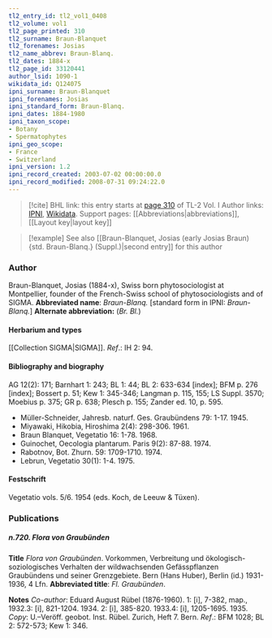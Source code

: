 ```yaml
---
tl2_entry_id: tl2_vol1_0408
tl2_volume: vol1
tl2_page_printed: 310
tl2_surname: Braun-Blanquet
tl2_forenames: Josias
tl2_name_abbrev: Braun-Blanq.
tl2_dates: 1884-x
tl2_page_id: 33120441
author_lsid: 1090-1
wikidata_id: Q124075
ipni_surname: Braun-Blanquet
ipni_forenames: Josias
ipni_standard_form: Braun-Blanq.
ipni_dates: 1884-1980
ipni_taxon_scope: 
- Botany
- Spermatophytes
ipni_geo_scope: 
- France
- Switzerland
ipni_version: 1.2
ipni_record_created: 2003-07-02 00:00:00.0
ipni_record_modified: 2008-07-31 09:24:22.0
---
```


> [!cite] BHL link: this entry starts at [page 310](https://www.biodiversitylibrary.org/page/33120441) of TL-2 Vol. I
> Author links: [IPNI](https://www.ipni.org/a/1090-1), [Wikidata](https://www.wikidata.org/wiki/Q124075). Support pages: [[Abbreviations|abbreviations]], [[Layout key|layout key]]

> [!example] See also [[Braun-Blanquet, Josias (early Josias Braun) {std. Braun-Blanq.} (Suppl.)|second entry]] for this author

### Author

Braun-Blanquet, Josias (1884-x), Swiss born phytosociologist at Montpellier, founder of the French-Swiss school of phytosociologists and of SIGMA. 
**Abbreviated name**: *Braun-Blanq.* \[standard form in IPNI: *Braun-Blanq.*\]
**Alternate abbreviation:** (*Br. Bl.*)

#### Herbarium and types

[[Collection SIGMA|SIGMA]].
*Ref*.: IH 2: 94.

#### Bibliography and biography

AG 12(2): 171; Barnhart 1: 243; BL 1: 44; BL 2: 633-634 \[index\]; BFM p. 276 \[index\]; Bossert p. 51; Kew 1: 345-346; Langman p. 115, 155; LS Suppl. 3570; Moebius p. 375; GR p. 638; Plesch p. 155; Zander ed. 10, p. 595.
- Müller-Schneider, Jahresb. naturf. Ges. Graubündens 79: 1-17. 1945.
- Miyawaki, Hikobia, Hiroshima 2(4): 298-306. 1961.
- Braun Blanquet, Vegetatio 16: 1-78. 1968.
- Guinochet, Oecologia plantarum. Paris 9(2): 87-88. 1974.
- Rabotnov, Bot. Zhurn. 59: 1709-1710. 1974.
- Lebrun, Vegetatio 30(1): 1-4. 1975.

#### Festschrift

Vegetatio vols. 5/6. 1954 (eds. Koch, de Leeuw & Tüxen).

### Publications

##### n.720. Flora von Graubünden

**Title**
*Flora von Graubünden*. Vorkommen, Verbreitung und ökologisch-soziologisches Verhalten der wildwachsenden Gefässpflanzen Graubündens und seiner Grenzgebiete. Bern (Hans Huber), Berlin (id.) 1931-1936, 4 Lfn.
**Abbreviated title**: *Fl. Graubünden*.

**Notes**
*Co-author*: Eduard August Rübel (1876-1960).
1: \[i\], 7-382, map., 1932.3: \[i\], 821-1204. 1934.
2: \[i\], 385-820. 1933.4: \[i\], 1205-1695. 1935.
*Copy*: U.–Veröff. geobot. Inst. Rübel. Zurich, Heft 7. Bern.
*Ref*.: BFM 1028; BL 2: 572-573; Kew 1: 346.

